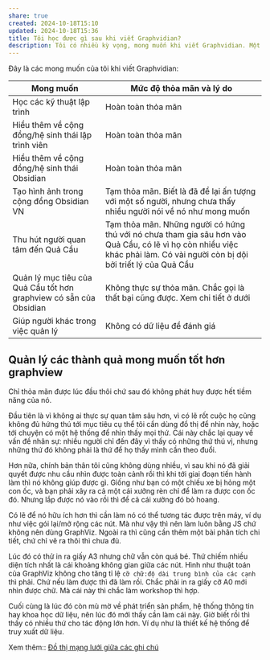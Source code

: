 ```yaml
---
share: true
created: 2024-10-18T15:10
updated: 2024-10-18T15:36
title: Tôi học được gì sau khi viết Graphvidian?
description: Tôi có nhiều kỳ vọng, mong muốn khi viết Graphvidian. Một số hoàn toàn thoả mãn. Một số không.
---
```

Đây là các mong muốn của tôi khi viết Graphvidian:

| Mong muốn                                                          | Mức độ thỏa mãn và lý do                                                                                                                                                   |
| ------------------------------------------------------------------ | -------------------------------------------------------------------------------------------------------------------------------------------------------------------------- |
| Học các kỹ thuật lập trình                                         | Hoàn toàn thỏa mãn                                                                                                                                                         |
| Hiểu thêm về cộng đồng/hệ sinh thái lập trình viên                 | Hoàn toàn thỏa mãn                                                                                                                                                         |
| Hiểu thêm về cộng đồng/hệ sinh thái Obsidian                       | Hoàn toàn thỏa mãn                                                                                                                                                         |
| Tạo hình ảnh trong cộng đồng Obsidian VN                           | Tạm thỏa mãn. Biết là đã để lại ấn tượng với một số người, nhưng chưa thấy nhiều người nói về nó như mong muốn                                                             |
| Thu hút người quan tâm đến Quả Cầu                                 | Tạm thỏa mãn. Những người có hứng thú với nó chưa tham gia sâu hơn vào Quả Cầu, có lẽ vì họ còn nhiều việc khác phải làm. Có vài người còn bị dội bởi triết lý của Quả Cầu |
| Quản lý mục tiêu của Quả Cầu tốt hơn graphview có sẵn của Obsidian | Không thực sự thỏa mãn. Chắc gọi là thất bại cũng được. Xem chi tiết ở dưới                                                                                                |
| Giúp người khác trong việc quản lý                                 | Không có dữ liệu để đánh giá                                                                                                                                               |

## Quản lý các thành quả mong muốn tốt hơn graphview
Chỉ thỏa mãn được lúc đầu thôi chứ sau đó không phát huy được hết tiềm năng của nó. 

Đầu tiên là vì không ai thực sự quan tâm sâu hơn, vì có lẽ rốt cuộc họ cũng không đủ hứng thú tới mục tiêu cụ thể tôi cần dùng đồ thị để nhìn này, hoặc tới chuyện có một hệ thống để nhìn thấy mọi thứ. Cái này chắc lại quay về vấn đề nhân sự: nhiều người chỉ đến đây vì thấy có những thứ thú vị, nhưng những thứ đó không phải là thứ để họ thấy mình cần theo đuổi. 

Hơn nữa, chính bản thân tôi cũng không dùng nhiều, vì sau khi nó đã giải quyết được nhu cầu nhìn được toàn cảnh rồi thì khi tới giai đoạn tiến hành làm thì nó không giúp được gì. Giống như bạn có một chiếu xe bị hỏng một con ốc, và bạn phải xây ra cả một cái xưởng rèn chỉ để làm ra được con ốc đó. Nhưng lắp được nó vào rồi thì để cả cái xưởng đó bỏ hoang.

Có lẽ để nó hữu ích hơn thì cần làm nó có thể tương tác được trên máy, ví dụ như việc gói lại/mở rộng các nút. Mà như vậy thì nên làm luôn bằng JS chứ không nên dùng GraphViz. Ngoài ra thì cũng cần thêm một bài phân tích chi tiết, chứ chỉ vẽ ra thôi thì chưa đủ. 

Lúc đó có thử in ra giấy A3 nhưng chữ vẫn còn quá bé. Thứ chiếm nhiều diện tích nhất là cái khoảng không gian giữa các nút. Hình như thuật toán của GraphViz không cho tăng tỉ lệ `cỡ chữ:độ dài trung bình của các cạnh` thì phải. Chứ nếu làm được thì đã làm rồi. Chắc phải in ra giấy cỡ A0 mới nhìn được chữ. Mà cái này thì chắc làm workshop thì hợp.

Cuối cùng là lúc đó còn mù mờ về phát triển sản phẩm, hệ thống thông tin hay khoa học dữ liệu, nên lúc đó mới thấy cần làm cái này. Giờ biết rồi thì thấy có nhiều thứ cho tác động lớn hơn. Ví dụ như là thiết kế hệ thống để truy xuất dữ liệu.

Xem thêm:: [Đồ thị mạng lưới giữa các ghi chú](./H%E1%BB%87%20th%E1%BB%91ng%20tri%20th%E1%BB%A9c%20c%E1%BB%99ng%20%C4%91%E1%BB%93ng/%C4%90%E1%BB%93%20th%E1%BB%8B%20m%E1%BA%A1ng%20l%C6%B0%E1%BB%9Bi%20gi%E1%BB%AFa%20c%C3%A1c%20ghi%20ch%C3%BA.md)
